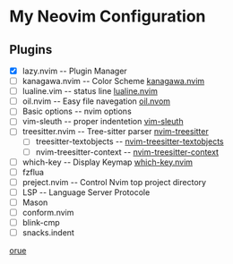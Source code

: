 # My Neovim Configuration

## Plugins

- [X] lazy.nvim                             -- Plugin Manager
- [ ] kanagawa.nvim                         -- Color Scheme [kanagawa.nvim](https://github.com/rebelot/kanagawa.nvim)
- [ ] lualine.vim                           -- status line [lualine.nvim](https://github.com/nvim-lualine/lualine.nvim)
- [ ] oil.nvim                              -- Easy file navegation [oil.nvom](https://github.com/stevearc/oil.nvim)
- [ ] Basic options                         -- nvim options
- [ ] vim-sleuth                            -- proper indentetion [vim-sleuth](https://github.com/tpope/vim-sleuth)
- [ ] treesitter.nvim                       -- Tree-sitter parser [nvim-treesitter](https://github.com/nvim-treesitter/nvim-treesitter)
    - [ ] treesitter-textobjects            -- [nvim-treesitter-textobjects](https://github.com/nvim-treesitter/nvim-treesitter-textobjects)
    - [ ] nvim-treesitter-context           -- [nvim-treesitter-context](https://github.com/nvim-treesitter/nvim-treesitter-context)
- [ ] which-key                             -- Display Keymap [which-key.nvim](https://github.com/folke/which-key.nvim)
- [ ] fzflua
- [ ] preject.nvim                          -- Control Nvim top project directory
- [ ] LSP                                   -- Language Server Protocole
- [ ] Mason
- [ ] conform.nvim
- [ ] blink-cmp
- [ ] snacks.indent

[orue](https://orue.io)
